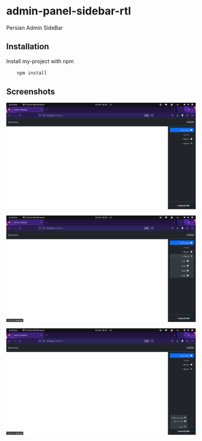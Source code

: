 # admin-panel-sidebar-rtl

Persian Admin SideBar

## Installation

Install my-project with npm

```bash
    npm install
```

## Screenshots


![App Screenshot](assets/imgs/scr1.png)

![App Screenshot](assets/imgs/scr2.png)

![App Screenshot](assets/imgs/scr3.png)



